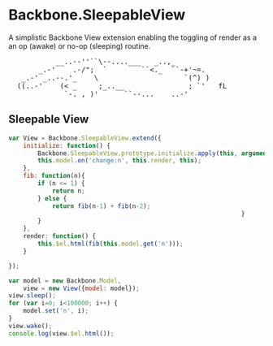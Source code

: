 Backbone.SleepableView
=========

A simplistic Backbone View extension enabling the toggling of render as a an op (awake) or no-op (sleeping) routine.
<pre>
           __..--''``\--....___   _..,_
       _.-'    .-/";  `        ``&lt;._  ``-+'~=.
   _.-' _..--.'_    \                    `(^) )
  ((..-'    (&lt; _     ;_..__               ; `'   fL
             `-._,_)'      ``--...____..-'
</pre>

Sleepable View
--------------

``` js
var View = Backbone.SleepableView.extend({
    initialize: function() {
        Backbone.SleepableView.prototype.initialize.apply(this, arguments);
        this.model.on('change:n', this.render, this);
    },
    fib: function(n){
        if (n <= 1) {
            return n;
        } else {
            return fib(n-1) + fib(n-2);
                                                                }
        }
    },
    render: function() {
        this.$el.html(fib(this.model.get('n')));
    }

});

var model = new Backbone.Model,
    view = new View({model: model});
view.sleep();
for (var i=0; i<100000; i++) {
    model.set('n', i);
}
view.wake();
console.log(view.$el.html());
```
